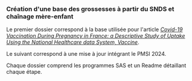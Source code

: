 ### Création d'une base des grossesses à partir du SNDS et chaînage mère-enfant

Le premier dossier correspond à la base utilisée pour l'article [*Covid-19 Vaccination During Pregnancy in France: a Descriptive Study of Uptake Using the National Healthcare data System,
Vaccine*](https://www.sciencedirect.com/science/article/pii/S0264410X25005201?via%3Dihub).

Le suivant correspond à une mise à jour intégrant le PMSI 2024.

Chaque dossier comprend les programmes SAS et un Readme détaillant chaque étape.
